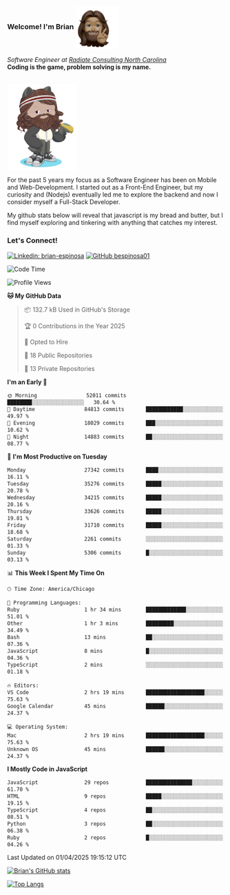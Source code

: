 ###  Welcome! I'm Brian <img align="center" src="https://github.com/bespinosa01/bespinosa01/blob/main/assets/peace-animoji.png" height="100" /></h2>
<p><em>Software Engineer at <a href="https://www.radiateconsulting.coop/north-carolina-tech-coop">Radiate Consulting North Carolina</a>
 <br/>
<!-- </br>Developer Consultant at <a href="https://codethedream.org/">Code The Dream</a> -->
</em> <b>Coding is the game, problem solving is my name.</b></p>

<br/>


 <img align="center" src="https://github.com/bespinosa01/bespinosa01/blob/main/assets/octo-me.png" height="200" /> 
 <p>
 For the past 5 years my focus as a Software Engineer has been on Mobile and Web-Development. I started out as a Front-End Engineer, but my curiosity and (Nodejs) eventually led me to explore the backend and now I consider myself a Full-Stack Developer.
</p>
<p>
 My github stats below will reveal that javascript is my bread and butter, but I find myself exploring and tinkering with anything that catches my interest. 
 </p>
 
 
### Let's Connect!

[![Linkedin: brian-espinosa](https://img.shields.io/badge/-brian--espinosa-blue?style=flat-square&logo=Linkedin&logoColor=white&link=https://www.linkedin.com/in/brian-espinosa/)](https://www.linkedin.com/in/brian-espinosa/)
[![GitHub bespinosa01](https://img.shields.io/github/followers/bespinosa01?label=follow&style=social)](https://github.com/bespinosa01)



<!--START_SECTION:waka-->
![Code Time](http://img.shields.io/badge/Code%20Time-1%2C757%20hrs%2022%20mins-blue)

![Profile Views](http://img.shields.io/badge/Profile%20Views-0-blue)

**🐱 My GitHub Data** 

> 📦 132.7 kB Used in GitHub's Storage 
 > 
> 🏆 0 Contributions in the Year 2025
 > 
> 💼 Opted to Hire
 > 
> 📜 18 Public Repositories 
 > 
> 🔑 13 Private Repositories 
 > 
**I'm an Early 🐤** 

```text
🌞 Morning                52011 commits       ████████░░░░░░░░░░░░░░░░░   30.64 % 
🌆 Daytime                84813 commits       ████████████░░░░░░░░░░░░░   49.97 % 
🌃 Evening                18029 commits       ███░░░░░░░░░░░░░░░░░░░░░░   10.62 % 
🌙 Night                  14883 commits       ██░░░░░░░░░░░░░░░░░░░░░░░   08.77 % 
```
📅 **I'm Most Productive on Tuesday** 

```text
Monday                   27342 commits       ████░░░░░░░░░░░░░░░░░░░░░   16.11 % 
Tuesday                  35276 commits       █████░░░░░░░░░░░░░░░░░░░░   20.78 % 
Wednesday                34215 commits       █████░░░░░░░░░░░░░░░░░░░░   20.16 % 
Thursday                 33626 commits       █████░░░░░░░░░░░░░░░░░░░░   19.81 % 
Friday                   31710 commits       █████░░░░░░░░░░░░░░░░░░░░   18.68 % 
Saturday                 2261 commits        ░░░░░░░░░░░░░░░░░░░░░░░░░   01.33 % 
Sunday                   5306 commits        █░░░░░░░░░░░░░░░░░░░░░░░░   03.13 % 
```


📊 **This Week I Spent My Time On** 

```text
🕑︎ Time Zone: America/Chicago

💬 Programming Languages: 
Ruby                     1 hr 34 mins        █████████████░░░░░░░░░░░░   51.01 % 
Other                    1 hr 3 mins         █████████░░░░░░░░░░░░░░░░   34.49 % 
Bash                     13 mins             ██░░░░░░░░░░░░░░░░░░░░░░░   07.36 % 
JavaScript               8 mins              █░░░░░░░░░░░░░░░░░░░░░░░░   04.36 % 
TypeScript               2 mins              ░░░░░░░░░░░░░░░░░░░░░░░░░   01.18 % 

🔥 Editors: 
VS Code                  2 hrs 19 mins       ███████████████████░░░░░░   75.63 % 
Google Calendar          45 mins             ██████░░░░░░░░░░░░░░░░░░░   24.37 % 

💻 Operating System: 
Mac                      2 hrs 19 mins       ███████████████████░░░░░░   75.63 % 
Unknown OS               45 mins             ██████░░░░░░░░░░░░░░░░░░░   24.37 % 
```

**I Mostly Code in JavaScript** 

```text
JavaScript               29 repos            ███████████████░░░░░░░░░░   61.70 % 
HTML                     9 repos             █████░░░░░░░░░░░░░░░░░░░░   19.15 % 
TypeScript               4 repos             ██░░░░░░░░░░░░░░░░░░░░░░░   08.51 % 
Python                   3 repos             ██░░░░░░░░░░░░░░░░░░░░░░░   06.38 % 
Ruby                     2 repos             █░░░░░░░░░░░░░░░░░░░░░░░░   04.26 % 
```




 Last Updated on 01/04/2025 19:15:12 UTC
<!--END_SECTION:waka-->


<!--  Github STATS -->
[![Brian's GitHub stats](https://github-readme-stats.vercel.app/api?username=bespinosa01&hide=stars,contribs&count_private=true&show_icons=true)](https://github.com/anuraghazra/github-readme-stats)

[![Top Langs](https://github-readme-stats.vercel.app/api/top-langs/?username=bespinosa01&layout=compact)](https://github.com/anuraghazra/github-readme-stats)



<!--
**bespinosa01/bespinosa01** is a ✨ _special_ ✨ repository because its `README.md` (this file) appears on your GitHub profile.

Here are some ideas to get you started:

- 🔭 I’m currently working on ...
- 🌱 I’m currently learning ...
- 👯 I’m looking to collaborate on ...
- 🤔 I’m looking for help with ...
- 💬 Ask me about ...
- 📫 How to reach me: ...
- 😄 Pronouns: ...
- ⚡ Fun fact: ...
-->
